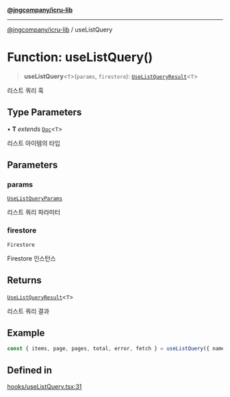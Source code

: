 [**@jngcompany/icru-lib**](../README.md)

***

[@jngcompany/icru-lib](../globals.md) / useListQuery

# Function: useListQuery()

> **useListQuery**\<`T`\>(`params`, `firestore`): [`UseListQueryResult`](../interfaces/UseListQueryResult.md)\<`T`\>

리스트 쿼리 훅

## Type Parameters

• **T** *extends* [`Doc`](../interfaces/Doc.md)\<`T`\>

리스트 아이템의 타입

## Parameters

### params

[`UseListQueryParams`](../interfaces/UseListQueryParams.md)

리스트 쿼리 파라미터

### firestore

`Firestore`

Firestore 인스턴스

## Returns

[`UseListQueryResult`](../interfaces/UseListQueryResult.md)\<`T`\>

리스트 쿼리 결과

## Example

```ts
const { items, page, pages, total, error, fetch } = useListQuery({ name: Collections.USERS, size: 10, fields: ['name', 'email'], where: [{ field: 'status', operator: '==', value: 'active' }], deleted: false }, firestore)
```

## Defined in

[hooks/useListQuery.tsx:31](https://github.com/jngcompany/icru-lib/blob/463893065235bd00666c18bdf483558e3b5f75c6/src/hooks/useListQuery.tsx#L31)
